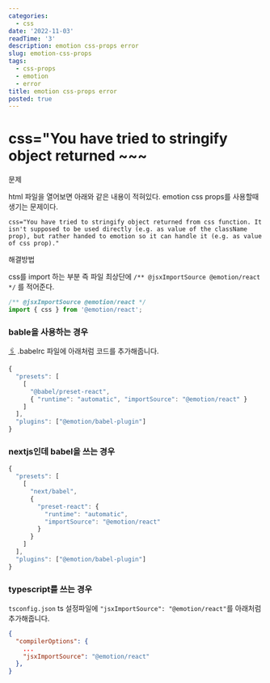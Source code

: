 ```yaml
---
categories:
  - css
date: '2022-11-03'
readTime: '3'
description: emotion css-props error
slug: emotion-css-props
tags:
  - css-props
  - emotion
  - error
title: emotion css-props error
posted: true
---
```


# css="You have tried to stringify object returned ~~~

문제

html 파일을 열어보면 아래와 같은 내용이 적혀있다.
emotion css props를 사용할때 생기는 문제이다.

```
css="You have tried to stringify object returned from css function. It isn't supposed to be used directly (e.g. as value of the className prop), but rather handed to emotion so it can handle it (e.g. as value of css prop)."
```

해결방법

css를 import 하는 부분 즉 파일 최상단에 `/** @jsxImportSource @emotion/react */` 를 적어준다.

```javascript
/** @jsxImportSource @emotion/react */
import { css } from '@emotion/react';
```

### bable을 사용하는 경우

[🖇️](https://emotion.sh/docs/css-prop#babel-preset)
.babelrc 파일에 아래처럼 코드를 추가해줍니다.

```javascript
{
  "presets": [
    [
      "@babel/preset-react",
      { "runtime": "automatic", "importSource": "@emotion/react" }
    ]
  ],
  "plugins": ["@emotion/babel-plugin"]
}
```

### nextjs인데 babel을 쓰는 경우

```javascript
{
  "presets": [
    [
      "next/babel",
      {
        "preset-react": {
          "runtime": "automatic",
          "importSource": "@emotion/react"
        }
      }
    ]
  ],
  "plugins": ["@emotion/babel-plugin"]
}
```

### typescript를 쓰는 경우

`tsconfig.json` ts 설정파일에 `"jsxImportSource": "@emotion/react"`를 아래처럼 추가해줍니다.

```json
{
  "compilerOptions": {
    ...
    "jsxImportSource": "@emotion/react"
  },
}
```

